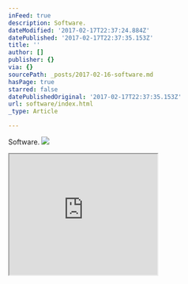 ```yaml
---
inFeed: true
description: Software.
dateModified: '2017-02-17T22:37:24.884Z'
datePublished: '2017-02-17T22:37:35.153Z'
title: ''
author: []
publisher: {}
via: {}
sourcePath: _posts/2017-02-16-software.md
hasPage: true
starred: false
datePublishedOriginal: '2017-02-17T22:37:35.153Z'
url: software/index.html
_type: Article

---
```

Software.
![](https://the-grid-user-content.s3-us-west-2.amazonaws.com/9cc8f4fa-8328-4c62-90b5-9e110cbc7f90.png)

<iframe src="https://the-grid.github.io/ed-userhtml/?g=eJyzUXTxdw6JDHBVyCjJzbHjsoFSSfkplXZcXDYFdlwh-QpJRamJ2Qo5mXmpxTZJRXaZeQqJCiWpFSU6IF5pcapCSUYqUJFCak5qbmpeiR6XjX4ByCxDu7LUEht9IA0UgRgJ5IFtAAAD8yWi" height="244" style=""></iframe>